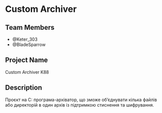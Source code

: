 # Custom Archiver

## Team Members
- @Keter_303
- @BladeSparrow
## Project Name
Custom Archiver K88

## Description
Проєкт на C: програма-архіватор, що зможе об’єднувати кілька файлів або директорій в один архів із підтримкою стиснення та шифрування.
